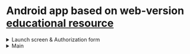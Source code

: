 # Android app based on web-version [educational resource](https://multostrov.ru/) 
<details>
<summary>Launch screen & Authorization form</summary>

  <img title="Launch screen"      src="https://github.com/frynet/multostrov/blob/master/docs/img/screenshots/1.png" width="350"/>
  <img title="Authorization form" src="https://github.com/frynet/multostrov/blob/master/docs/img/screenshots/2.png" width="350"/>
</details>

<details>
<summary>Main</summary>

  <img title="Library"  src="https://github.com/frynet/multostrov/blob/master/docs/img/screenshots/3.png" width="600"/>
  <img title="Study"    src="https://github.com/frynet/multostrov/blob/master/docs/img/screenshots/4.png" width="600"/>
  <img title="Games"    src="https://github.com/frynet/multostrov/blob/master/docs/img/screenshots/5.png" width="600"/>
  <img title="Settings" src="https://github.com/frynet/multostrov/blob/master/docs/img/screenshots/6.png" width="600"/>
</details>

